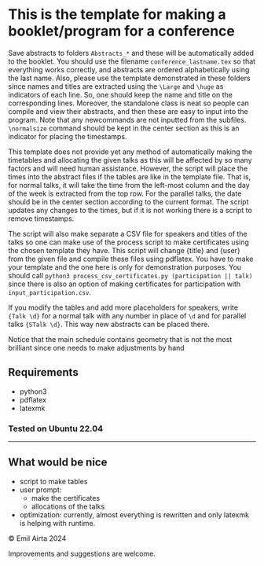 # This is the template for making a booklet/program for a conference
Save abstracts to folders `Abstracts_*` and these will be automatically added to the booklet.
You should use the filename `conference_lastname.tex` so that everything works correctly,
and abstracts are ordered alphabetically using the last name.
Also, please use the template demonstrated in these folders
since names and titles are extracted using the `\Large` and `\huge` as indicators of each line.
So, one should keep the name and title on the corresponding lines.
Moreover, the standalone class is neat so people can compile and view their abstracts,
and then these are easy to input into the program.
Note that any newcommands are not inputted from the subfiles.
`\normalsize` command should be kept in the center section
as this is an indicator for placing the timestamps.

This template does not provide yet any method of automatically making the timetables
and allocating the given talks as this will be affected by so many factors
and will need human assistance.
However, the script will place the times into the abstract files
if the tables are like in the template file. That is, for normal talks,
it will take the time from the left-most column
and the day of the week is extracted from the top row. For the parallel talks,
the date should be in the center section according to the current format.
The script updates any changes to the times,
but if it is not working there is a script to remove timestamps.

The script will also make separate a CSV file for speakers and titles of the talks
so one can make use of the process script to make certificates using the chosen template they have.
This script will change {title} and {user} from the given file and compile these files
using pdflatex. You have to make your template and the one here is only for demonstration purposes.
You should call `python3 process_csv_certificates.py (participation || talk)`
since there is also an option of making certificates for participation
with `input_participation.csv`.



If you modify the tables and add more placeholders for speakers, write `{Talk \d}`
for a normal talk with any number in place of `\d` and for parallel talks `{STalk \d}`.
This way new abstracts can be placed there.

Notice that the main schedule contains geometry that is not the most brilliant 
since one needs to make adjustments by hand
## Requirements
- python3
- pdflatex
- latexmk
### Tested on Ubuntu 22.04
----
## What would be nice
- script to make tables
- user prompt:
	- make the certificates
	- allocations of the talks
- optimization: currently, almost everything is rewritten and only latexmk is helping with runtime. 


&copy; Emil Airta 2024


Improvements and suggestions are welcome.


 
